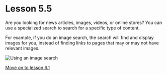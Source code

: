 # Lesson 5.5

Are you looking for news articles, images, videos, or online stores? You
can use a specialized search to search for a specific type of content.

For example, if you do an image search, the search will find and display
images for you, instead of finding links to pages that may or may not
have relevant images.

![Using an image
search](https://lh4.googleusercontent.com/soQq17Kk_LyyicjN8b5_JJhNhouPz-Sjood67Zxo5jkLZpPRwmk2Elv5aWsL8vvegFSW3nDTJ1fP4JsSgjIh-baSmceXQOqQfrLl-2n1MAxxlXkiTU478YE93HnY-4auopa2xBQ)

[Move on to lesson 6.1](https://moodle.alassist.us/mod/url/view.php?id=2647)